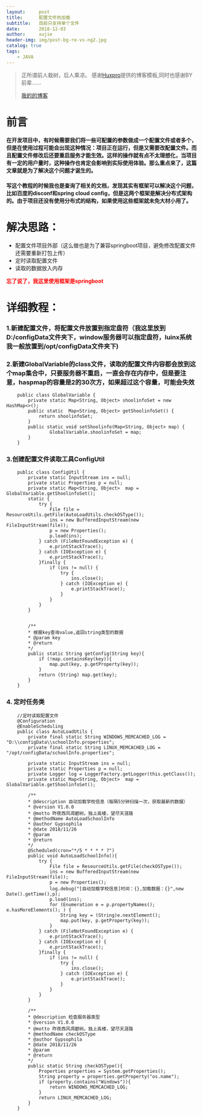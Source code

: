 ```yaml
---
layout:     post
title:      配置文件热加载
subtitle:   目前只支持单个文件
date:       2018-12-03
author:     xujie
header-img: img/post-bg-re-vs-ng2.jpg
catalog: true
tags:
    - JAVA
---
```


> 正所谓前人栽树，后人乘凉。
> 感谢[Huxpro](https://github.com/huxpro)提供的博客模板,同时也感谢BY前辈......
> 
> [我的的博客](http://my.happy-coding.cn)

# 前言
#### 在开发项目中，有时候需要我们将一些可配置的参数做成一个配置文件或者多个，但是在使用过程可能会出现这种情况：项目正在运行，但是又需要改配置文件。而且配置文件修改后还要重启服务才能生效。这样的操作就有点不太理想化，当项目有一定的用户量时，这种操作也肯定会影响到实际使用体验。那么重点来了，这篇文章就是为了解决这个问题才诞生的。

#### 写这个教程的时候我也是查询了相关的文档，发现其实有框架可以解决这个问题，比如百度的disconf和spring cloud config，但是这两个框架是解决分布式架构的。由于项目还没有使用分布式的结构，如果使用这些框架就未免大材小用了。


# 解决思路：
- 配置文件项目外部（这么做也是为了兼容springboot项目，避免修改配置文件还需要重新打包上传）
- 定时读取配置文件
- 读取的数据放入内存

**<font color='red'>忘了说了，我这里使用框架是springboot</font>**


# 详细教程：
### 1.新建配置文件，将配置文件放置到指定盘符（我这里放到D:/configData文件夹下，window服务器可以指定盘符，luinx系统我一般放置到/opt/configData文件夹下) 

### 2.新建GlobalVariable的class文件，读取的配置文件内容都会放到这个map集合中，只要服务器不重启，一直会存在内存中，但是要注意，haspmap的容量是2的30次方，如果超过这个容量，可能会失效
```
    public class GlobalVariable {
        private static Map<String, Object> shoolinfoSet = new HashMap<>();
        public static  Map<String, Object> getShoolinfoSet() {
            return shoolinfoSet;
        }
        public static void setShoolinfo(Map<String, Object> map) {
                GlobalVariable.shoolinfoSet = map;
        }
    }
```
### 3.创建配置文件读取工具ConfigUtil
```
    public class ConfigUtil {
        private static InputStream ins = null;
        private static Properties p = null;
        private static Map<String, Object>  map = GlobalVariable.getShoolinfoSet();
        static {
            try {
                File file = ResourceUtils.getFile(AutoLoadUtils.checkOSType());
                ins = new BufferedInputStream(new FileInputStream(file));
                p = new Properties();
                p.load(ins);
            } catch (FileNotFoundException e) {
                e.printStackTrace();
            } catch (IOException e) {
                e.printStackTrace();
            }finally {
                if (ins != null) {
                    try {
                        ins.close();
                    } catch (IOException e) {
                        e.printStackTrace();
                    }
                }
            }
        }
            
            
        /**
        * 根据key查询value,返回string类型的数据
        * @param key
        * @return
        */
        public static String getConfig(String key){
            if (!map.containsKey(key)){
                map.put(key, p.getProperty(key));
            }
            return (String) map.get(key);
        }
    }
```
### 4. 定时任务类
```
    //定时读取配置文件
    @Configuration
    @EnableScheduling
    public class AutoLoadUtils {
        private final static String WINDOWS_MEMCACHED_LOG = "D:\\configData\\schoolInfo.properties";
        private final static String LINUX_MEMCACHED_LOG = "/opt/configData/schoolInfo.properties";

        private static InputStream ins = null;
        private static Properties p = null;
        private Logger log = LoggerFactory.getLogger(this.getClass());
        private static Map<String, Object>  map = GlobalVariable.getShoolinfoSet();

        /**
        * @description 自动加载学校信息（每隔5分钟扫描一次，获取最新的数据）
        * @version V1.0.0
        * @motto 昨夜西风凋碧树。独上高楼，望尽天涯路
        * @methodName AutoLoadSchoolInfo
        * @author Gypsophila
        * @date 2018/11/26
        * @param
        * @return
        */
        @Scheduled(cron="*/5 * * * * ?")
        public void AutoLoadSchoolInfo(){
            try {
                File file = ResourceUtils.getFile(checkOSType());
                ins = new BufferedInputStream(new FileInputStream(file));
                p = new Properties();
                log.debug("[自动加载学校信息]时间：{},加载数据：{}",new Date().getTime(),p);
                p.load(ins);
                for (Enumeration e = p.propertyNames(); e.hasMoreElements(); ) {
                    String key = (String)e.nextElement();
                    map.put(key, p.getProperty(key));
                }
            } catch (FileNotFoundException e) {
                e.printStackTrace();
            } catch (IOException e) {
                e.printStackTrace();
            }finally {
                if (ins != null) {
                    try {
                        ins.close();
                    } catch (IOException e) {
                        e.printStackTrace();
                    }
                }
            }
        }
            
        /**
        * @description 检查服务器类型
        * @version V1.0.0
        * @motto 昨夜西风凋碧树。独上高楼，望尽天涯路
        * @methodName checkOSType
        * @author Gypsophila
        * @date 2018/11/26
        * @param
        * @return
        */
        public static String checkOSType(){
            Properties properties = System.getProperties();
            String property = properties.getProperty("os.name");
            if (property.contains("Windows")){
                return WINDOWS_MEMCACHED_LOG;
            }
            return LINUX_MEMCACHED_LOG;
        }
    }
```


